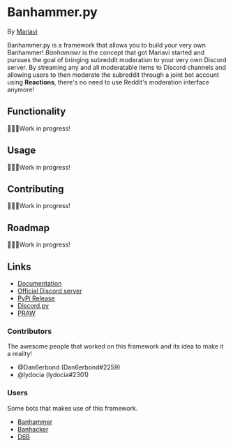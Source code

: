 # Banhammer.py
By [Mariavi](https://dan6erbond.github.io/mariavi)

Banhammer.py is a framework that allows you to build your very own Banhammer! _Banhammer_ is the concept that got Mariavi started and pursues the goal of bringing subreddit moderation to your very own Discord server. By streaming any and all moderatable items to Discord channels and allowing users to then moderate the subreddit through a joint bot account using **Reactions**, there's no need to use Reddit's moderation interface anymore!

## Functionality
🚧👷‍♂️Work in progress!

## Usage
🚧👷‍♂️Work in progress!

## Contributing
🚧👷‍♂️Work in progress!

## Roadmap
🚧👷‍♂️Work in progress!

## Links
 - [Documentation](https://dan6erbond.github.io/mariavi/banhammer.py.html)
 - [Official Discord server](https://discordapp.com/invite/9JrGC8f)
 - [PyPi Release](https://pypi.org/project/banhammer.py/)
 - [Discord.py](https://discordpy.readthedocs.io/en/latest)
 - [PRAW](https://praw.readthedocs.io/en/latest)
 
### Contributors
The awesome people that worked on this framework and its idea to make it a reality!
 - @Dan6erbond (Dan6erbond#2259)
 - @lydocia (lydocia#2301)

### Users
Some bots that makes use of this framework.
 - [Banhammer](https://dan6erbond.github.io/mariavi/banhammer.html)
 - [Banhacker](https://github.com/Dan6erbond/Banhacker)
 - [D6B](https://github.com/Dan6erbond/D6B)
